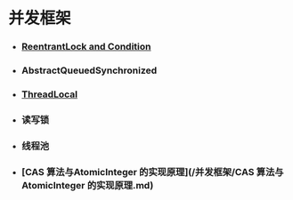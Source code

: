 # 并发框架

* ### [ReentrantLock and Condition](/并发框架/ReentrantLock.md)
* ### AbstractQueuedSynchronized
* ### [ThreadLocal](/并发框架/ThreadLocal.md)
* ### 读写锁
* ### 线程池
* ### [**CAS 算法与**AtomicInteger 的实现原理](/并发框架/CAS 算法与AtomicInteger 的实现原理.md)



